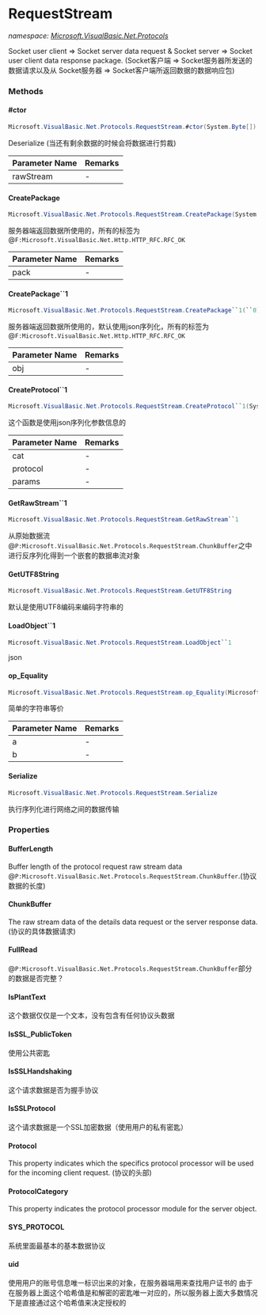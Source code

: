 ﻿# RequestStream
_namespace: [Microsoft.VisualBasic.Net.Protocols](./index.md)_

Socket user client => Socket server data request &
 Socket server => Socket user client data response package.
 (Socket客户端 => Socket服务器所发送的数据请求以及从
 Socket服务器 => Socket客户端所返回数据的数据响应包)



### Methods

#### #ctor
```csharp
Microsoft.VisualBasic.Net.Protocols.RequestStream.#ctor(System.Byte[])
```
Deserialize (当还有剩余数据的时候会将数据进行剪裁)

|Parameter Name|Remarks|
|--------------|-------|
|rawStream|-|


#### CreatePackage
```csharp
Microsoft.VisualBasic.Net.Protocols.RequestStream.CreatePackage(System.Byte[])
```
服务器端返回数据所使用的，所有的标签为@``F:Microsoft.VisualBasic.Net.Http.HTTP_RFC.RFC_OK``

|Parameter Name|Remarks|
|--------------|-------|
|pack|-|


#### CreatePackage``1
```csharp
Microsoft.VisualBasic.Net.Protocols.RequestStream.CreatePackage``1(``0)
```
服务器端返回数据所使用的，默认使用json序列化，所有的标签为@``F:Microsoft.VisualBasic.Net.Http.HTTP_RFC.RFC_OK``

|Parameter Name|Remarks|
|--------------|-------|
|obj|-|


#### CreateProtocol``1
```csharp
Microsoft.VisualBasic.Net.Protocols.RequestStream.CreateProtocol``1(System.Int64,System.Int64,``0)
```
这个函数是使用json序列化参数信息的

|Parameter Name|Remarks|
|--------------|-------|
|cat|-|
|protocol|-|
|params|-|


#### GetRawStream``1
```csharp
Microsoft.VisualBasic.Net.Protocols.RequestStream.GetRawStream``1
```
从原始数据流@``P:Microsoft.VisualBasic.Net.Protocols.RequestStream.ChunkBuffer``之中进行反序列化得到一个嵌套的数据串流对象

#### GetUTF8String
```csharp
Microsoft.VisualBasic.Net.Protocols.RequestStream.GetUTF8String
```
默认是使用UTF8编码来编码字符串的

#### LoadObject``1
```csharp
Microsoft.VisualBasic.Net.Protocols.RequestStream.LoadObject``1
```
json

#### op_Equality
```csharp
Microsoft.VisualBasic.Net.Protocols.RequestStream.op_Equality(Microsoft.VisualBasic.Net.Protocols.RequestStream,Microsoft.VisualBasic.Net.Protocols.RequestStream)
```
简单的字符串等价

|Parameter Name|Remarks|
|--------------|-------|
|a|-|
|b|-|


#### Serialize
```csharp
Microsoft.VisualBasic.Net.Protocols.RequestStream.Serialize
```
执行序列化进行网络之间的数据传输


### Properties

#### BufferLength
Buffer length of the protocol request raw stream data @``P:Microsoft.VisualBasic.Net.Protocols.RequestStream.ChunkBuffer``.(协议数据的长度)
#### ChunkBuffer
The raw stream data of the details data request or the server response data.(协议的具体数据请求)
#### FullRead
@``P:Microsoft.VisualBasic.Net.Protocols.RequestStream.ChunkBuffer``部分的数据是否完整？
#### IsPlantText
这个数据仅仅是一个文本，没有包含有任何协议头数据
#### IsSSL_PublicToken
使用公共密匙
#### IsSSLHandshaking
这个请求数据是否为握手协议
#### IsSSLProtocol
这个请求数据是一个SSL加密数据（使用用户的私有密匙）
#### Protocol
This property indicates which the specifics protocol processor will be used for the incoming client request.
 (协议的头部)
#### ProtocolCategory
This property indicates the protocol processor module for the server object.
#### SYS_PROTOCOL
系统里面最基本的基本数据协议
#### uid
使用用户的账号信息唯一标识出来的对象，在服务器端用来查找用户证书的
 由于在服务器上面这个哈希值是和解密的密匙唯一对应的，所以服务器上面大多数情况下是直接通过这个哈希值来决定授权的
